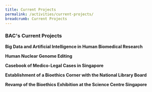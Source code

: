 ```yaml
---
title: Current Projects
permalink: /activities/current-projects/
breadcrumb: Current Projects
---
```

### BAC's Current Projects 


**Big Data and Artificial Intelligence in Human Biomedical Research**

**Human Nuclear Genome Editing**

**Casebook of Medico-Legal Cases in Singapore**

**Establishment of a Bioethics Corner with the National Library Board**

**Revamp of the Bioethics Exhibition at the Science Centre Singapore**